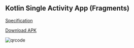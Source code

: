 ## Kotlin Single Activity App (Fragments)

[Specification](https://drive.google.com/file/d/1Ukh-aovvSBk-7Xoe0fKDF5y5bSA-sM0D/view)

[Download APK](https://drive.google.com/open?id=1U8OrMXoSnD8YP2ijCCsC4x9hgq_fScW4)

![qrcode](http://i64.tinypic.com/9gyhau_th.png)
